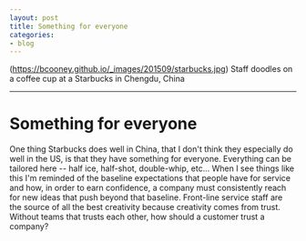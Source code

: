 ```yaml
---
layout: post
title: Something for everyone
categories:
- blog
---
```


(https://bcooney.github.io/_images/201509/starbucks.jpg)
Staff doodles on a coffee cup at a Starbucks in Chengdu, China

---

# Something for everyone

One thing Starbucks does well in China, that I don't think they especially do well in the US, is that they have something for everyone. Everything can be tailored here -- half ice, half-shot, double-whip, etc... When I see things like this I'm reminded of the baseline expectations that people have for service and how, in order to earn confidence, a company must consistently reach for new ideas that push beyond that baseline. Front-line service staff are the source of all the best creativity because creativity comes from trust. Without teams that trusts each other, how should a customer trust a company?
